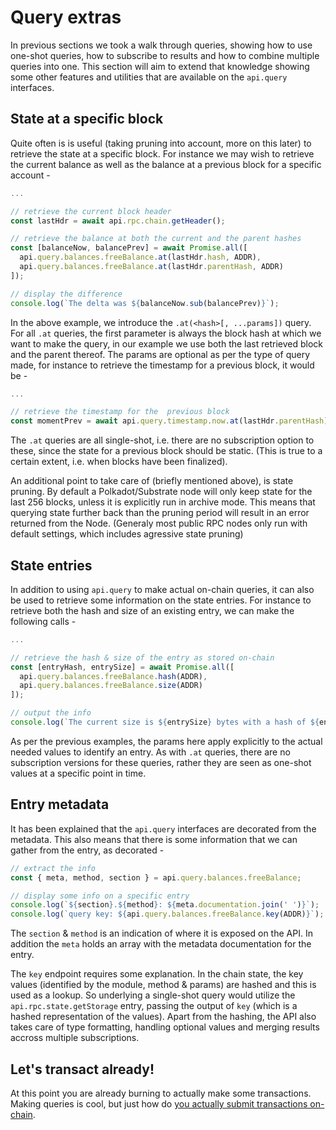 # Query extras

In previous sections we took a walk through queries, showing how to use one-shot queries, how to subscribe to results and how to combine multiple queries into one. This section will aim to extend that knowledge showing some other features and utilities that are available on the `api.query` interfaces.

## State at a specific block

Quite often is is useful (taking pruning into account, more on this later) to retrieve the state at a specific block. For instance we may wish to retrieve the current balance as well as the balance at a previous block for a specific account -

```js
...

// retrieve the current block header
const lastHdr = await api.rpc.chain.getHeader();

// retrieve the balance at both the current and the parent hashes
const [balanceNow, balancePrev] = await Promise.all([
  api.query.balances.freeBalance.at(lastHdr.hash, ADDR),
  api.query.balances.freeBalance.at(lastHdr.parentHash, ADDR)
]);

// display the difference
console.log(`The delta was ${balanceNow.sub(balancePrev)}`);
```

In the above example, we introduce the `.at(<hash>[, ...params])` query. For all `.at` queries, the first parameter is always the block hash at which we want to make the query, in our example we use both the last retrieved block and the parent thereof. The params are optional as per the type of query made, for instance to retrieve the timestamp for a previous block, it would be -

```js
...

// retrieve the timestamp for the  previous block
const momentPrev = await api.query.timestamp.now.at(lastHdr.parentHash);
```

The `.at` queries are all single-shot, i.e. there are no subscription option to these, since the state for a previous block should be static. (This is true to a certain extent, i.e. when blocks have been finalized).

An additional point to take care of (briefly mentioned above), is state pruning. By default a Polkadot/Substrate node will only keep state for the last 256 blocks, unless it is explicitly run in archive mode. This means that querying state further back than the pruning period will result in an error returned from the Node. (Generaly most public RPC nodes only run with default settings, which includes agressive state pruning)

## State entries

In addition to using `api.query` to make actual on-chain queries, it can also be used to retrieve some information on the state entries. For instance to retrieve both the hash and size of an existing entry, we can make the following calls -

```js
...

// retrieve the hash & size of the entry as stored on-chain
const [entryHash, entrySize] = await Promise.all([
  api.query.balances.freeBalance.hash(ADDR),
  api.query.balances.freeBalance.size(ADDR)
]);

// output the info
console.log(`The current size is ${entrySize} bytes with a hash of ${entryHash}`);
```

As per the previous examples, the params here apply explicitly to the actual needed values to identify an entry. As with `.at` queries, there are no subscription versions for these queries, rather they are seen as one-shot values at a specific point in time.

## Entry metadata

It has been explained that the `api.query` interfaces are decorated from the metadata. This also means that there is some information that we can gather from the entry, as decorated -

```js
// extract the info
const { meta, method, section } = api.query.balances.freeBalance;

// display some info on a specific entry
console.log(`${section}.${method}: ${meta.documentation.join(' ')}`);
console.log(`query key: ${api.query.balances.freeBalance.key(ADDR)}`);
```

The `section` & `method` is an indication of where it is exposed on the API. In addition the `meta` holds an array with the metadata documentation for the entry.

The `key` endpoint requires some explanation. In the chain state, the key values (identified by the module, method & params) are hashed and this is used as a lookup. So underlying a single-shot query would utilize the `api.rpc.state.getStorage` entry, passing the output of `key` (which is a hashed representation of the values). Apart from the hashing, the API also takes care of type formatting, handling optional values and merging results accross multiple subscriptions.

## Let's transact already!

At this point you are already burning to actually make some transactions. Making queries is cool, but just how do [you actually submit transactions on-chain](api.tx.md).
